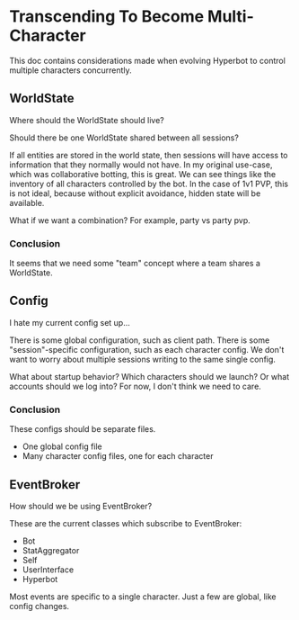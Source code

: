 # Transcending To Become Multi-Character

This doc contains considerations made when evolving Hyperbot to control multiple characters concurrently.

## WorldState

Where should the WorldState should live?

Should there be one WorldState shared between all sessions?

If all entities are stored in the world state, then sessions will have access to information that they normally would not have. In my original use-case, which was collaborative botting, this is great. We can see things like the inventory of all characters controlled by the bot. In the case of 1v1 PVP, this is not ideal, because without explicit avoidance, hidden state will be available.

What if we want a combination? For example, party vs party pvp.

### Conclusion

It seems that we need some "team" concept where a team shares a WorldState.

## Config

I hate my current config set up...

There is some global configuration, such as client path.
There is some "session"-specific configuration, such as each character config.
We don't want to worry about multiple sessions writing to the same single config.

What about startup behavior? Which characters should we launch? Or what accounts should we log into? For now, I don't think we need to care.

### Conclusion

These configs should be separate files.
- One global config file
- Many character config files, one for each character

## EventBroker

How should we be using EventBroker?

These are the current classes which subscribe to EventBroker:

- Bot
- StatAggregator
- Self
- UserInterface
- Hyperbot

Most events are specific to a single character. Just a few are global, like config changes.